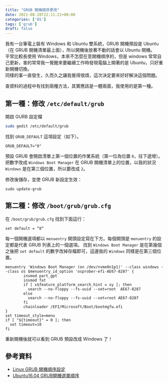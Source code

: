 ```yaml
---
title: "GRUB 開機順序更改"
date: 2021-08-28T22:11:21+08:00
categories: ['OS']
tags: ['grub']
draft: false
---
```


我有一台筆電上裝有 Windows 和 Ubuntu 雙系統，GRUB 開機預設是 Ubuntu（在 GRUB 開機清單最上面），所以開機後放著不動的話會以 Ubuntu 開機。  
平常比較長使用 Windows，本來不怎麼在意開機順序的，但是 windows 常常自己更新，害的常常我一覺醒來要繼續工作時發現電腦上開著的是 Ubuntu，只好重新開機切換。  
同樣的事一直發生，久而久之讓我覺得很煩，這次決定要來好好解決這個問題。  

<!--more-->

查資料的過程中有找到兩種方法，其實應該是一體兩面，我使用的是第一種。

## 第一種：修改 `/etc/default/grub`

開啟 GURB 設定檔

```bash
sudo gedit /etc/default/grub
```

找到 `GRUB_DEFAULT` 這項設定（如下）。
```
GRUB_DEFAULT="0"
```
預設 GRUB 會開啟清單上第一個位置的作業系統（第一位為位置 `0`，往下遞增）。
把數字改成 `Windows Boot Manager` 在 GRUB 開機清單上的位置，以我的狀況 `Windows` 是在第三個位置，所以要改成 `2`。

修改後儲存，並使 GRUB 新設定生效：
```
sudo update-grub
```
## 第二種：修改 `/boot/grub/grub.cfg`

在 `/boot/grub/grub.cfg` 找到下面這行：
```
set default = “0”
```

每一個開機選項都以 `menuentry` 開頭設定寫在下方。每個開頭是 `menuentry` 的設定都是代表 GRUB 列表上的一個選項。
找到 `Windows Boot Manager` 是在第幾個之後把 `set default` 的數字改掉存檔即可，這邊我的 `Windows` 同樣是在第三個位置。
```
menuentry 'Windows Boot Manager (on /dev/nvme0n1p1)' --class windows --class os $menuentry_id_option 'osprober-efi-AE67-8287' {
        insmod part_gpt
        insmod fat
        if [ x$feature_platform_search_hint = xy ]; then
          search --no-floppy --fs-uuid --set=root  AE67-8287
        else
          search --no-floppy --fs-uuid --set=root AE67-8287
        fi
        chainloader /EFI/Microsoft/Boot/bootmgfw.efi
}
set timeout_style=menu
if [ "${timeout}" = 0 ]; then
  set timeout=10
fi

```

重新開機後就可以看到 GRUB 預設改成 Windows 了！

## 參考資料
- [Linux GRUB 開機順序設定](https://tomkuo139.blogspot.com/2017/07/linux-grub.html)
- [Ubuntu16.04 GRUB開機選單順序](https://blog.twshop.asia/ubuntu16-04-grub%E9%96%8B%E6%A9%9F%E9%81%B8%E5%96%AE%E9%A0%86%E5%BA%8F/)